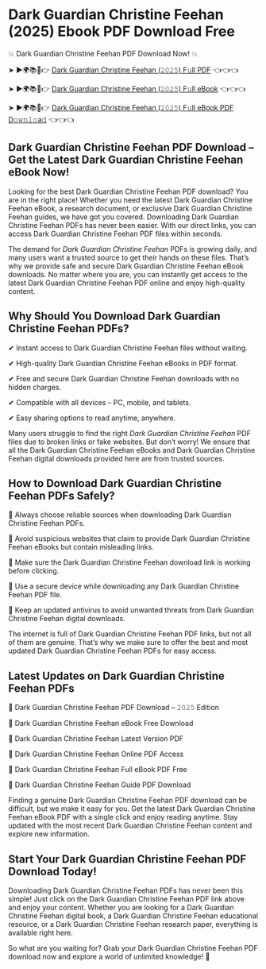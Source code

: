 # Dark Guardian Christine Feehan (2025) Ebook PDF Download Free

💥 Dark Guardian Christine Feehan PDF Download Now! 💥

➤ ►🌍📚📱👉 [Dark Guardian Christine Feehan (𝟸𝟶𝟸𝟻) F𝚞ll PDF](https://getpdf.xyz/dark-guardian-christine-feehan) 👈👈👈


➤ ►🌍📚📱👉 [Dark Guardian Christine Feehan (𝟸𝟶𝟸𝟻) F𝚞ll eBook](https://getpdf.xyz/dark-guardian-christine-feehan) 👈👈👈


➤ ►🌍📚📱👉 [Dark Guardian Christine Feehan (𝟸𝟶𝟸𝟻) F𝚞ll eBook PDF D𝚘𝚠𝚗𝚕𝚘a𝚍](https://getpdf.xyz/dark-guardian-christine-feehan) 👈👈👈


## Dark Guardian Christine Feehan PDF Download – Get the Latest Dark Guardian Christine Feehan eBook Now!

Looking for the best Dark Guardian Christine Feehan PDF download? You are in the right place! Whether you need the latest Dark Guardian Christine Feehan eBook, a research document, or exclusive Dark Guardian Christine Feehan guides, we have got you covered. Downloading Dark Guardian Christine Feehan PDFs has never been easier. With our direct links, you can access Dark Guardian Christine Feehan PDF files within seconds.

The demand for *Dark Guardian Christine Feehan* PDFs is growing daily, and many users want a trusted source to get their hands on these files. That’s why we provide safe and secure Dark Guardian Christine Feehan eBook downloads. No matter where you are, you can instantly get access to the latest Dark Guardian Christine Feehan PDF online and enjoy high-quality content.

## Why Should You Download Dark Guardian Christine Feehan PDFs?

✔ Instant access to Dark Guardian Christine Feehan files without waiting.

✔ High-quality Dark Guardian Christine Feehan eBooks in PDF format.

✔ Free and secure Dark Guardian Christine Feehan downloads with no hidden charges.

✔ Compatible with all devices – PC, mobile, and tablets.

✔ Easy sharing options to read anytime, anywhere.

Many users struggle to find the right *Dark Guardian Christine Feehan* PDF files due to broken links or fake websites. But don’t worry! We ensure that all the Dark Guardian Christine Feehan eBooks and Dark Guardian Christine Feehan digital downloads provided here are from trusted sources.

## How to Download Dark Guardian Christine Feehan PDFs Safely?

📌 Always choose reliable sources when downloading Dark Guardian Christine Feehan PDFs.

📌 Avoid suspicious websites that claim to provide Dark Guardian Christine Feehan eBooks but contain misleading links.

📌 Make sure the Dark Guardian Christine Feehan download link is working before clicking.

📌 Use a secure device while downloading any Dark Guardian Christine Feehan PDF file.

📌 Keep an updated antivirus to avoid unwanted threats from Dark Guardian Christine Feehan digital downloads.

The internet is full of Dark Guardian Christine Feehan PDF links, but not all of them are genuine. That’s why we make sure to offer the best and most updated Dark Guardian Christine Feehan PDFs for easy access.

## Latest Updates on Dark Guardian Christine Feehan PDFs

🔹 Dark Guardian Christine Feehan PDF Download – 𝟸𝟶𝟸𝟻 Edition

🔹 Dark Guardian Christine Feehan eBook Free Download

🔹 Dark Guardian Christine Feehan Latest Version PDF

🔹 Dark Guardian Christine Feehan Online PDF Access

🔹 Dark Guardian Christine Feehan Full eBook PDF Free

🔹 Dark Guardian Christine Feehan Guide PDF Download

Finding a genuine Dark Guardian Christine Feehan PDF download can be difficult, but we make it easy for you. Get the latest Dark Guardian Christine Feehan eBook PDF with a single click and enjoy reading anytime. Stay updated with the most recent Dark Guardian Christine Feehan content and explore new information.

## Start Your Dark Guardian Christine Feehan PDF Download Today!

Downloading Dark Guardian Christine Feehan PDFs has never been this simple! Just click on the Dark Guardian Christine Feehan PDF link above and enjoy your content. Whether you are looking for a Dark Guardian Christine Feehan digital book, a Dark Guardian Christine Feehan educational resource, or a Dark Guardian Christine Feehan research paper, everything is available right here.

So what are you waiting for? Grab your Dark Guardian Christine Feehan PDF download now and explore a world of unlimited knowledge! 🚀